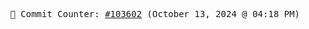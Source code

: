 <p align="center">
    <samp>
        📮 Commit Counter: <a href="https://github.com/Javascript-void0/Javascript-void0/commits/main">#103602</a> (October 13, 2024 @ 04:18 PM)
    </samp>
</p>